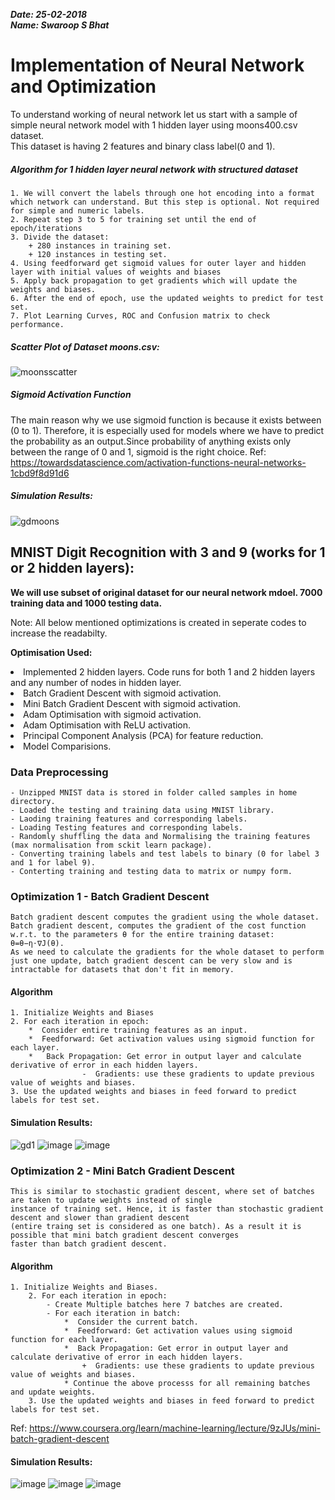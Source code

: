 <b><i>Date: 25-02-2018</i></b>   
<b><i>Name: Swaroop S Bhat</i></b>

# Implementation of Neural Network and Optimization

To understand working of neural network let us start with a sample of simple neural network model with 1 hidden layer using moons400.csv dataset.  
This dataset is having 2 features and binary class label(0 and 1).

##### Algorithm for 1 hidden layer neural network with structured dataset

    1. We will convert the labels through one hot encoding into a format which network can understand. But this step is optional. Not required for simple and numeric labels.
    2. Repeat step 3 to 5 for training set until the end of epoch/iterations
    3. Divide the dataset:
        + 280 instances in training set.
        + 120 instances in testing set.
    4. Using feedforward get sigmoid values for outer layer and hidden layer with initial values of weights and biases
    5. Apply back propagation to get gradients which will update the weights and biases.
    6. After the end of epoch, use the updated weights to predict for test set.
    7. Plot Learning Curves, ROC and Confusion matrix to check performance.

##### Scatter Plot of Dataset moons.csv:

![moonsscatter](https://user-images.githubusercontent.com/32418025/41792836-1cfe46be-7652-11e8-80e3-580edf309af4.png)

##### Sigmoid Activation Function

The main reason why we use sigmoid function is because it exists between (0 to 1). Therefore, it is especially used for models where we have to predict the probability as an output.Since probability of anything exists only between the range of 0 and 1, sigmoid is the right choice.
Ref: https://towardsdatascience.com/activation-functions-neural-networks-1cbd9f8d91d6

##### Simulation Results:

![gdmoons](https://user-images.githubusercontent.com/32418025/41792947-760521b0-7652-11e8-86c5-0c0fd386b6be.png)


## MNIST Digit Recognition with 3 and 9 (works for 1 or 2 hidden layers):

<b>We will use subset of original dataset for our neural network mdoel. 7000 training data and 1000 testing data.</b>

Note: All below mentioned optimizations is created in seperate codes to increase the readabilty.
  
<b>Optimisation Used:</b>
<li>Implemented 2 hidden layers. Code runs for both 1 and 2 hidden layers and any number of nodes in hidden layer.</li>
<li>Batch Gradient Descent with sigmoid activation.</li>
<li>Mini Batch Gradient Descent with sigmoid activation.</li>
<li>Adam Optimisation with sigmoid activation.</li>
<li>Adam Optimisation with ReLU activation.</li>
<li>Principal Component Analysis (PCA) for feature reduction.</li>
<li>Model Comparisions.</li>

### Data Preprocessing
    - Unzipped MNIST data is stored in folder called samples in home directory.
    - Loaded the testing and training data using MNIST library.
    - Laoding training features and corresponding labels.
    - Loading Testing features and corresponding labels.
    - Randomly shuffling the data and Normalising the training features (max normalisation from sckit learn package).
    - Converting training labels and test labels to binary (0 for label 3 and 1 for label 9).
    - Conterting training and testing data to matrix or numpy form.

### Optimization 1 - Batch Gradient Descent

    Batch gradient descent computes the gradient using the whole dataset. 
    Batch gradient descent, computes the gradient of the cost function w.r.t. to the parameters θ for the entire training dataset:
    θ=θ−η⋅∇J(θ).
    As we need to calculate the gradients for the whole dataset to perform just one update, batch gradient descent can be very slow and is intractable for datasets that don't fit in memory.    
    
#### Algorithm
    1. Initialize Weights and Biases
    2. For each iteration in epoch:
        *  Consider entire training features as an input. 
        *  Feedforward: Get activation values using sigmoid function for each layer.
        *   Back Propagation: Get error in output layer and calculate derivative of error in each hidden layers.
                    -  Gradients: use these gradients to update previous value of weights and biases.
    3. Use the updated weights and biases in feed forward to predict labels for test set. 
    
#### Simulation Results:

![gd1](https://user-images.githubusercontent.com/32418025/41793060-ded163ca-7652-11e8-8468-79bd83643d14.png)
![image](https://user-images.githubusercontent.com/32418025/41793092-f8963d62-7652-11e8-8278-3f0c516186be.png)
![image](https://user-images.githubusercontent.com/32418025/41793168-25e58976-7653-11e8-8e02-6fed88dec14e.png)


### Optimization 2 - Mini Batch Gradient Descent
    This is similar to stochastic gradient descent, where set of batches are taken to update weights instead of single 
    instance of training set. Hence, it is faster than stochastic gradient descent and slower than gradient descent 
    (entire traing set is considered as one batch). As a result it is possible that mini batch gradient descent converges 
    faster than batch gradient descent.
    
    

#### Algorithm
    1. Initialize Weights and Biases.
        2. For each iteration in epoch:
            - Create Multiple batches here 7 batches are created.
            - For each iteration in batch:
                *  Consider the current batch. 
                *  Feedforward: Get activation values using sigmoid function for each layer.
                *  Back Propagation: Get error in output layer and calculate derivative of error in each hidden layers.
                    +  Gradients: use these gradients to update previous value of weights and biases.
                * Continue the above processs for all remaining batches and update weights.
        3. Use the updated weights and biases in feed forward to predict labels for test set. 

Ref: https://www.coursera.org/learn/machine-learning/lecture/9zJUs/mini-batch-gradient-descent

#### Simulation Results:

![image](https://user-images.githubusercontent.com/32418025/41793223-57368c5a-7653-11e8-90d2-8371a6c22c37.png)
![image](https://user-images.githubusercontent.com/32418025/41793274-766bcef0-7653-11e8-813b-14c3f626d3c7.png)
![image](https://user-images.githubusercontent.com/32418025/41793315-89b53afa-7653-11e8-9034-5dd5b82e88d2.png)

    
